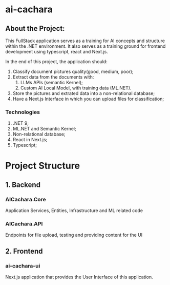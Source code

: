 # ai-cachara

## About the Project:

This FullStack application serves as a training for AI concepts and structure within the .NET environment.
It also serves as a training ground for frontend development using typescript, react and Next.js.

In the end of this project, the application should:

1. Classify document píctures quality(good, medium, poor);
2. Extract data from the documents with:
    1. LLMs APIs (semantic Kernel);
    2. Custom AI Local Model, with training data (ML.NET).
3. Store the pictures and extrated data into a non-relational database;
4. Have a Next.js Interface in which you can upload files for classification;

### Technologies

1. .NET 9;
2. ML.NET and Semantic Kernel;
3. Non-relational database;
3. React in Next.js;
4. Typescript;

# Project Structure

## 1. Backend

### AICachara.Core

Application Services, Entities, Infrastructure and ML related code

### AICachara.API

Endpoints for file upload, testing and providing content for the UI

## 2. Frontend

### ai-cachara-ui

Next.js application that provides the User Interface of this application.


